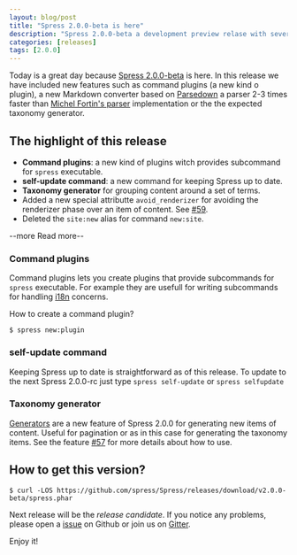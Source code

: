 ```yaml
---
layout: blog/post
title: "Spress 2.0.0-beta is here"
description: "Spress 2.0.0-beta a development preview relase with several new features like taxonomy generator or command plugins"
categories: [releases]
tags: [2.0.0]
---
```

Today is a great day because [Spress 2.0.0-beta](/about/changelog/#2-0-0-beta) is here. In this release we have included
new features such as command plugins (a new kind o plugin), a new Markdown converter based on 
[Parsedown](http://parsedown.org/) a parser 2-3 times faster than
[Michel Fortin's parser](https://michelf.ca/projects/php-markdown/) implementation or the the expected
taxonomy generator.

## The highlight of this release

* **Command plugins**: a new kind of plugins witch provides subcommand for `spress` executable.
* **self-update command**: a new command for keeping Spress up to date.
* **Taxonomy generator** for grouping content around a set of terms.
* Added a new special attributte `avoid_renderizer` for avoiding the renderizer phase over an item of content. See [#59](https://github.com/spress/Spress/issues/59).
* Deleted the `site:new` alias for command `new:site`.

--more Read more--

### Command plugins

Command plugins lets you create plugins that provide subcommands for `spress` executable. For example they are
usefull for writing subcommands for handling [i18n](https://en.wikipedia.org/wiki/Internationalization_and_localization)
concerns. 

How to create a command plugin?

```
$ spress new:plugin
```

### self-update command

Keeping Spress up to date is straightforward as of this release. To update to the next
Spress 2.0.0-rc just type `spress self-update` or `spress selfupdate`

### Taxonomy generator

[Generators](https://github.com/spress/Spress/issues/45) are a new feature of Spress 2.0.0
for generating new items of content. Useful for pagination or as in this case for generating
the taxonomy items. See the feature [#57](https://github.com/spress/Spress/issues/57)
for more details about how to use.

## How to get this version?

```
$ curl -LOS https://github.com/spress/Spress/releases/download/v2.0.0-beta/spress.phar
```

Next release will be the *release candidate*. If you notice any problems, please open a
[issue](https://github.com/spress/Spress/issues) on Github or join us on [Gitter](https://gitter.im/spress/Spress).

Enjoy it!